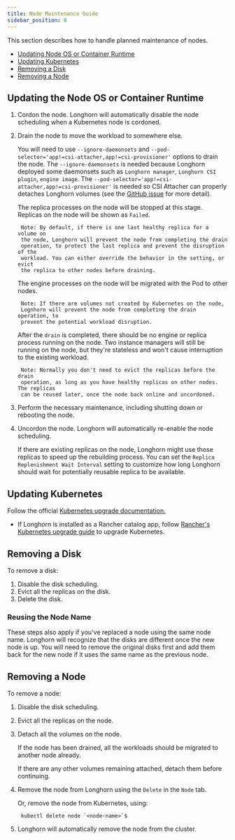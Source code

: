 ```yaml
---
title: Node Maintenance Guide
sidebar_position: 6
---
```


This section describes how to handle planned maintenance of nodes.

- [Updating Node OS or Container Runtime](#updating-the-node-os-or-container-runtime)
- [Updating Kubernetes](#updating-kubernetes)
- [Removing a Disk](#removing-a-disk)
- [Removing a Node](#removing-a-node)

## Updating the Node OS or Container Runtime

1. Cordon the node. Longhorn will automatically disable the node scheduling when a Kubernetes node is cordoned.

1. Drain the node to move the workload to somewhere else.

    You will need to use `--ignore-daemonsets` and `--pod-selector='app!=csi-attacher,app!=csi-provisioner'` options to drain the node.
    The `--ignore-daemonsets` is needed because Longhorn deployed some daemonsets such as `Longhorn manager`, `Longhorn CSI plugin`, `engine image`.
    The `--pod-selector='app!=csi-attacher,app!=csi-provisioner'` is needed so CSI Attacher can properly detaches Longhorn volumes (see the [GitHub issue](https://github.com/longhorn/longhorn/issues/3304) for more detail).

    The replica processes on the node will be stopped at this stage. Replicas on
    the node will be shown as `Failed`.

        Note: By default, if there is one last healthy replica for a volume on
        the node, Longhorn will prevent the node from completing the drain
        operation, to protect the last replica and prevent the disruption of the
        workload. You can either override the behavior in the setting, or evict
        the replica to other nodes before draining.

    The engine processes on the node will be migrated with the Pod to other nodes.

        Note: If there are volumes not created by Kubernetes on the node,
        Lognhorn will prevent the node from completing the drain operation, to
        prevent the potential workload disruption.

    After the `drain` is completed, there should be no engine or replica process running on the node. Two instance managers will still be running on the node, but they're stateless and won't cause interruption to the existing workload.

        Note: Normally you don't need to evict the replicas before the drain
        operation, as long as you have healthy replicas on other nodes. The replicas
        can be reused later, once the node back online and uncordoned.

1. Perform the necessary maintenance, including shutting down or rebooting the node.
1. Uncordon the node. Longhorn will automatically re-enable the node scheduling.

    If there are existing replicas on the node, Longhorn might use those
    replicas to speed up the rebuilding process. You can set the `Replica
    Replenishment Wait Interval` setting to customize how long Longhorn should
    wait for potentially reusable replica to be available.

## Updating Kubernetes

Follow the official [Kubernetes upgrade documentation.](https://kubernetes.io/docs/tasks/administer-cluster/kubeadm/kubeadm-upgrade/)

* If Longhorn is installed as a Rancher catalog app, follow [Rancher's Kubernetes upgrade guide](https://rancher.com/docs/rancher/v2.x/en/cluster-admin/upgrading-kubernetes/#upgrading-the-kubernetes-version) to upgrade Kubernetes.

## Removing a Disk
To remove a disk:
1. Disable the disk scheduling.
1. Evict all the replicas on the disk.
1. Delete the disk.

### Reusing the Node Name

These steps also apply if you've replaced a node using the same node name. Longhorn will recognize that the disks are different once the new node is up. You will need to remove the original disks first and add them back for the new node if it uses the same name as the previous node.

## Removing a Node
To remove a node:
1. Disable the disk scheduling.
1. Evict all the replicas on the node.
1. Detach all the volumes on the node.

    If the node has been drained, all the workloads should be migrated to another node already.

    If there are any other volumes remaining attached, detach them before continuing.

1. Remove the node from Longhorn using the `Delete` in the `Node` tab.

    Or, remove the node from Kubernetes, using:

        kubectl delete node `<node-name>`$

1. Longhorn will automatically remove the node from the cluster.
